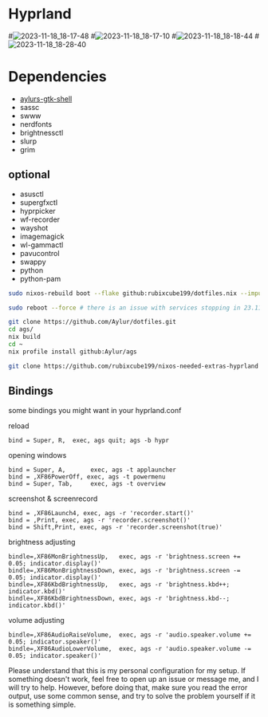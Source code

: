 # Hyprland

#![2023-11-18_18-17-48](https://github.com/Aylur/dotfiles/assets/104676705/2c256b0f-8103-4f2a-8211-647c9feaa078)
#![2023-11-18_18-17-10](https://github.com/Aylur/dotfiles/assets/104676705/e8bbd929-9367-4f08-be65-34b03ef52a8e)
#![2023-11-18_18-18-44](https://github.com/Aylur/dotfiles/assets/104676705/09a5b5a9-262f-4c29-9627-3cf48b6790ae)
#![2023-11-18_18-28-40](https://github.com/Aylur/dotfiles/assets/104676705/d4ad404d-e5e7-448a-a7a7-a3f0b0858253)


# Dependencies
- [aylurs-gtk-shell](https://github.com/Aylur/ags/wiki/installation)
- sassc
- swww
- nerdfonts
- brightnessctl
- slurp
- grim
## optional
- asusctl
- supergfxctl
- hyprpicker
- wf-recorder
- wayshot
- imagemagick
- wl-gammactl
- pavucontrol
- swappy
- python
- python-pam

```bash
sudo nixos-rebuild boot --flake github:rubixcube199/dotfiles.nix --impure # impure allows the path /etc/nixos/configuration.nix to be evalutated remotely for install

sudo reboot --force # there is an issue with services stopping in 23.11 && 24.05pre (as of this edit)

git clone https://github.com/Aylur/dotfiles.git
cd ags/
nix build
cd ~
nix profile install github:Aylur/ags

git clone https://github.com/rubixcube199/nixos-needed-extras-hyprland
```

## Bindings
some bindings you might want in your hyprland.conf

reload
```
bind = Super, R,  exec, ags quit; ags -b hypr
```

opening windows
```
bind = Super, A,       exec, ags -t applauncher
bind = ,XF86PowerOff, exec, ags -t powermenu
bind = Super, Tab,     exec, ags -t overview
```

screenshot & screenrecord
```
bind = ,XF86Launch4, exec, ags -r 'recorder.start()'
bind = ,Print, exec, ags -r 'recorder.screenshot()'
bind = Shift,Print, exec, ags -r 'recorder.screenshot(true)'
```

brightness adjusting
```
bindle=,XF86MonBrightnessUp,   exec, ags -r 'brightness.screen += 0.05; indicator.display()'
bindle=,XF86MonBrightnessDown, exec, ags -r 'brightness.screen -= 0.05; indicator.display()'
bindle=,XF86KbdBrightnessUp,   exec, ags -r 'brightness.kbd++; indicator.kbd()'
bindle=,XF86KbdBrightnessDown, exec, ags -r 'brightness.kbd--; indicator.kbd()'
```

volume adjusting
```
bindle=,XF86AudioRaiseVolume,  exec, ags -r 'audio.speaker.volume += 0.05; indicator.speaker()'
bindle=,XF86AudioLowerVolume,  exec, ags -r 'audio.speaker.volume -= 0.05; indicator.speaker()'
```

Please understand that this is my personal configuration for my setup. If something doesn't work, feel free to open up an issue or message me, and I will try to help. However, before doing that, make sure you read the error output, use some common sense, and try to solve the problem yourself if it is something simple.

